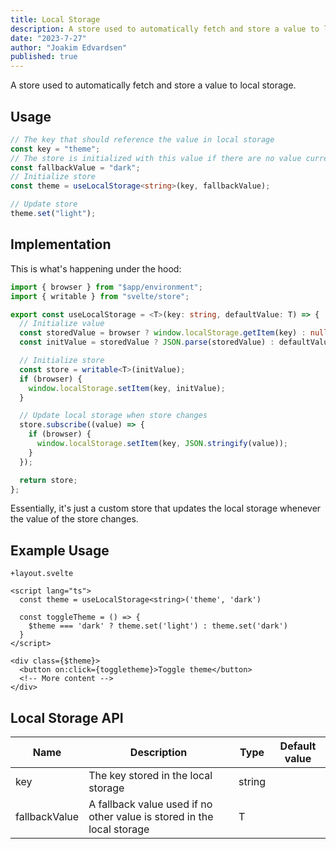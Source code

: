 ```yaml
---
title: Local Storage
description: A store used to automatically fetch and store a value to local storage.
date: "2023-7-27"
author: "Joakim Edvardsen"
published: true
---
```


<script>
  import MainButton from '../../lib/components/buttons/MainButton.svelte'
</script>

A store used to automatically fetch and store a value to local storage.

<h2 id="usage">Usage</h2>

```ts
// The key that should reference the value in local storage
const key = "theme";
// The store is initialized with this value if there are no value currently stored in the local storage
const fallbackValue = "dark";
// Initialize store
const theme = useLocalStorage<string>(key, fallbackValue);

// Update store
theme.set("light");
```

<h2 id="implementation">Implementation</h2>

This is what's happening under the hood:

```ts
import { browser } from "$app/environment";
import { writable } from "svelte/store";

export const useLocalStorage = <T>(key: string, defaultValue: T) => {
  // Initialize value
  const storedValue = browser ? window.localStorage.getItem(key) : null;
  const initValue = storedValue ? JSON.parse(storedValue) : defaultValue;

  // Initialize store
  const store = writable<T>(initValue);
  if (browser) {
    window.localStorage.setItem(key, initValue);
  }

  // Update local storage when store changes
  store.subscribe((value) => {
    if (browser) {
      window.localStorage.setItem(key, JSON.stringify(value));
    }
  });

  return store;
};
```

Essentially, it's just a custom store that updates the local storage whenever the value of the store changes.

<h2 id="example-usage">Example Usage</h2>

```svelte
+layout.svelte

<script lang="ts">
  const theme = useLocalStorage<string>('theme', 'dark')

  const toggleTheme = () => {
    $theme === 'dark' ? theme.set('light') : theme.set('dark')
  }
</script>

<div class={$theme}>
  <button on:click={toggletheme}>Toggle theme</button>
  <!-- More content -->
</div>
```

<h2 id="local-storage-api">Local Storage API</h2>

| Name          | Description                                                            | Type   | Default value |
| ------------- | ---------------------------------------------------------------------- | ------ | ------------- |
| key           | The key stored in the local storage                                    | string |               |
| fallbackValue | A fallback value used if no other value is stored in the local storage | T      |               |

